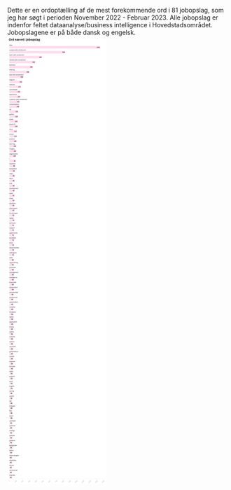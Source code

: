 Dette er en ordoptælling af de mest forekommende ord i 81 jobopslag, som 
jeg har søgt i perioden November 2022 - Februar 2023. Alle jobopslag er 
indenfor feltet dataanalyse/business intelligence i Hovedstadsområdet. 
Jobopslagene er på både dansk og engelsk. 
![Ordoptælling](https://raw.githubusercontent.com/frederikkeml/jobsoegning/main/ordoptælling.png)
